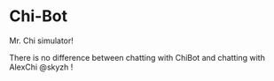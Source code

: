 # Chi-Bot
Mr. Chi simulator!

There is no difference between chatting with ChiBot and chatting with AlexChi @skyzh !


